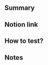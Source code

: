 ## Summary

<!--- Summarize the changes made to the platform. (Include screenshoots if applicable) -->
<!--- Try to answer the following three questions: What, why and how it changed? -->

## Notion link

<!--- Link to the Notion task. -->

## How to test?

<!--- instructions on how to test the changes. -->

## Notes

<!--- Notes you might consider worth adding. -->
